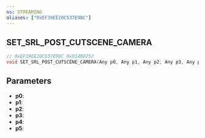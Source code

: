 ```yaml
---
ns: STREAMING
aliases: ["0xEF39EE20C537E98C"]
---
```

## SET_SRL_POST_CUTSCENE_CAMERA

```c
// 0xEF39EE20C537E98C 0x814D0752
void SET_SRL_POST_CUTSCENE_CAMERA(Any p0, Any p1, Any p2, Any p3, Any p4, Any p5);
```


## Parameters
* **p0**: 
* **p1**: 
* **p2**: 
* **p3**: 
* **p4**: 
* **p5**: 

